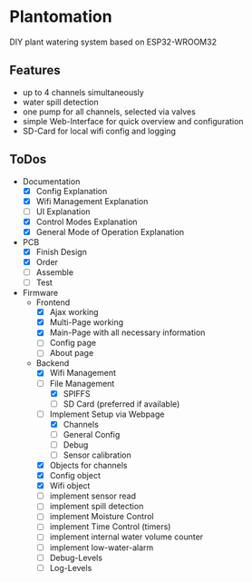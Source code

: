 # Plantomation

DIY plant watering system based on ESP32-WROOM32

## Features

- up to 4 channels simultaneously
- water spill detection
- one pump for all channels, selected via valves
- simple Web-Interface for quick overview and configuration
- SD-Card for local wifi config and logging

## ToDos

- Documentation
  - [x] Config Explanation
  - [x] Wifi Management Explanation
  - [ ] UI Explanation
  - [x] Control Modes Explanation
  - [x] General Mode of Operation Explanation
- PCB
  - [x] Finish Design
  - [x] Order
  - [ ] Assemble
  - [ ] Test
- Firmware
  - Frontend
    - [x] Ajax working
    - [x] Multi-Page working
    - [x] Main-Page with all necessary information
    - [ ] Config page
    - [ ] About page
  - Backend
    - [x] Wifi Management
    - [ ] File Management
      - [x] SPIFFS
      - [ ] SD Card (preferred if available)
    - [ ] Implement Setup via Webpage
      - [x] Channels
      - [ ] General Config
      - [ ] Debug
      - [ ] Sensor calibration
    - [x] Objects for channels
    - [x] Config object
    - [x] Wifi object
    - [ ] implement sensor read
    - [ ] implement spill detection
    - [ ] implement Moisture Control
    - [ ] implement Time Control (timers)
    - [ ] implement internal water volume counter
    - [ ] implement low-water-alarm
    - [ ] Debug-Levels
    - [ ] Log-Levels
